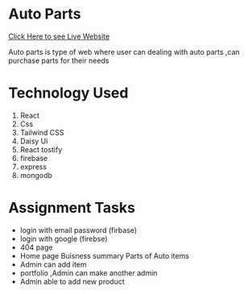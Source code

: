 # Auto Parts

[ Click Here to see Live Website]()

Auto parts is type of web where user can dealing with auto parts ,can purchase parts for their needs

# Technology Used

1. React
1. Css
1. Tailwind CSS
1. Daisy Ui
1. React tostify
1. firebase
1. express
1. mongodb

# Assignment Tasks

- login with email password (firbase)
- login with google (firebse)
- 404 page
- Home page Buisness summary Parts of Auto items
- Admin can add item
- portfolio ,Admin can make another admin
- Admin able to add new product
